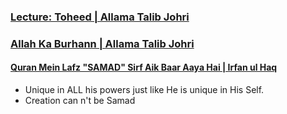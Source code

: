 ### [Lecture: Toheed | Allama Talib Johri](https://www.youtube.com/watch?v=67f_ntEQsps)

### [Allah Ka Burhann | Allama Talib Johri](https://www.youtube.com/shorts/fDAl6OSN4U8)

#### [Quran Mein Lafz "SAMAD" Sirf Aik Baar Aaya Hai | Irfan ul Haq](https://www.youtube.com/watch?v=34b-vbh-EtQ)
* Unique in ALL his powers just like He is unique in His Self.
* Creation can n't be Samad
